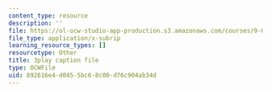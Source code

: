 ```yaml
---
content_type: resource
description: ''
file: https://ol-ocw-studio-app-production.s3.amazonaws.com/courses/9-00sc-introduction-to-psychology-fall-2011/892616e4d0455bc68c00d76c904ab34d_syXplPKQb_o.vtt
file_type: application/x-subrip
learning_resource_types: []
resourcetype: Other
title: 3play caption file
type: OCWFile
uid: 892616e4-d045-5bc6-8c00-d76c904ab34d
---
```

